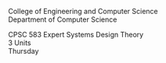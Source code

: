 College of Engineering and Computer Science <br/>
Department of Computer Science

CPSC 583 Expert Systems Design Theory <br/>
3 Units <br/>
Thursday
